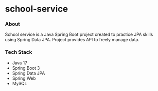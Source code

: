# school-service
### About
School service is a Java Spring Boot project created to practice JPA skills using Spring Data JPA.
Project provides API to freely manage data.
### Tech Stack
* Java 17
* Spring Boot 3
* Spring Data JPA
* Spring Web
* MySQL
